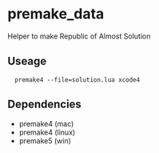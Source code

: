 # premake_data

Helper to make Republic of Almost Solution


## Useage

```
  premake4 --file=solution.lua xcode4
```

## Dependencies

- premake4 (mac)
- premake4 (linux)
- premake5 (win)
